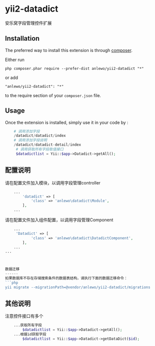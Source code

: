 
yii2-datadict
===========
安乐窝字段管理控件扩展

Installation
------------

The preferred way to install this extension is through [composer](http://getcomposer.org/download/).

Either run

```
php composer.phar require --prefer-dist anlewo/yii2-datadict "*"
```

or add

```
"anlewo/yii2-datadict": "*"
```

to the require section of your `composer.json` file.


Usage
-----

Once the extension is installed, simply use it in your code by  :

```php
    # 调用添加字段
    /datadict/datadict/index
    # 调用添加字段说明
    /datadict/datadict-detail/index
     # 调用获取所有字段取值接口
     $datadictlist = Yii::$app->Datadict->getAll();


```

配置说明
--------

请在配置文件加入模块，以调用字段管理controller
```php
    ...
        'datadict' => [
            'class' => 'anlewo\datadict\Module',
        ],
    ...
  ```  
请在配置文件加入组件配置，以调用字段管理Component
```php
    ...
     'Datadict' => [
            'class' => 'anlewo\datadict\DatadictComponent',
        ],
    ...
...
       


数据迁移
------
如果数据库不存在存储搜索条件的数据表结构，请执行下面的数据迁移命令：
```php
yii migrate --migrationPath=@vendor/anlewo/yii2-datadict/migrations
```

其他说明
------
注意控件接口有多个
```php
    ...获取所有字段
        $datadictlist = Yii::$app->Datadict->getAll();
    ...根据id获取字段
        $datadictlist = Yii::$app->Datadict->getDataDict($id);
```

